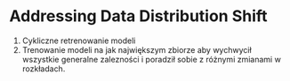 # Addressing Data Distribution Shift
1. Cykliczne retrenowanie modeli
2. Trenowanie modeli na jak największym zbiorze aby wychwycił wszystkie generalne zalezności i poradził sobie z różnymi zmianami w rozkładach.